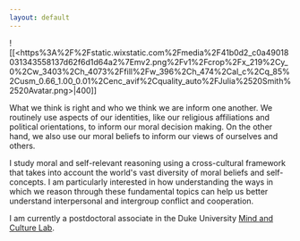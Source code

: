 ```yaml
---
layout: default
---
```

![[<https%3A%2F%2Fstatic.wixstatic.com%2Fmedia%2F41b0d2_c0a49018031343558137d62f6d1d64a2%7Emv2.png%2Fv1%2Fcrop%2Fx_219%2Cy_0%2Cw_3403%2Ch_4073%2Ffill%2Fw_396%2Ch_474%2Cal_c%2Cq_85%2Cusm_0.66_1.00_0.01%2Cenc_avif%2Cquality_auto%2FJulia%2520Smith%2520Avatar.png>|400]]

What we think is right and who we think we are inform one another. We routinely use aspects of our identities, like our religious affiliations and political orientations, to inform our moral decision making. On the other hand, we also use our moral beliefs to inform our views of ourselves and others. 

I study moral and self-relevant reasoning using a cross-cultural framework that takes into account the world's vast diversity of moral beliefs and self-concepts. I am particularly interested in how understanding the ways in which we reason through these fundamental topics can help us better understand interpersonal and intergroup conflict and cooperation. 

I am currently a postdoctoral associate in the Duke University [Mind and Culture Lab](https://www.mindandculturelab.com/).
